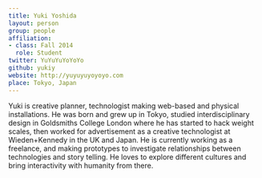 ```yaml
---
title: Yuki Yoshida
layout: person
group: people
affiliation:
- class: Fall 2014
  role: Student
twitter: YuYuYuYoYoYo
github: yukiy
website: http://yuyuyuyoyoyo.com
place: Tokyo, Japan
---
```

Yuki is creative planner, technologist making web-based and physical installations. He was born and grew up in Tokyo, studied interdisciplinary design in Goldsmiths College London where he has started to hack weight scales, then worked for advertisement as a creative technologist at Wieden+Kennedy in the UK and Japan. He is currently working as a freelance, and making prototypes to investigate relationships between technologies and story telling. He loves to explore different cultures and bring interactivity with humanity from there.
